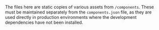 The files here are static copies of various assets from `/components`.  These
must be maintained separately from the `components.json` file, as they are used
directly in production environments where the development dependencies have not
been installed.
